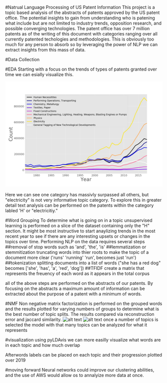 #Natrual Language Processing of US Patent Information
This project is a topic based analysis of the abstracts of patents approved by the US patent office. The potential insights to gain from understanding who is patening what include but are not limited to industry trends, opposition research, and possible converging technologies.
The patent office has over 7 million patents as of the writing of this document with categories ranging over all currently patented techologies and methodologies. This is obviously too much for any person to absorb so by leveraging the power of NLP we can extract insights from this mass of data.

#Data Collection

#EDA
Starting with a focus on the trends of types of patents granted over time we can esially visualize this.

![alt text](/img/count_sections_per_year.jpg "")

Here we can see one category has massivly surpassed all others, but "electricity" is not very informative topic category. To explore this in greater detail text analysis can be performed on the patents within the category labled 'H' or "electricitiy."

#Word Grouping
To determine what is going on in a topic unsupervised learning is performed on a slice of the dataset containing only the "H" section. It might be most instructive to start anaylizing trends in the most recent year to see if there are any interesting upsets or changes in the topics over time.
Performing NLP on the data requires several steps
##removal of stop words
such as 'and', 'the', 'is'
##lemmatization or stemmitization
truncating words into thier roots to make the topic of a document more clear ('runs' 'running' 'run', becomes just 'run')
##tokenization
splitting documents into a list of words ("she has a red dog" becomes ['she', 'has', 'a', 'red', 'dog'])
##TFIDF
create a matrix that represents the freuency of each word as it appears in the total corpus

all of the above steps are performed on the abstracts of our patents. By focusing on the abstracts a maximum amount of information can be extracted about the purpose of a patent with a minimum of words.

#NMF
Non negative matrix factorization is performed on the grouped words and the results plotted for varying numbers of groups to determine what is the best number of topic splits. The results compared via reconstruction error and jaccard similarity.
![alt text](/img/reconstruction_err.jpg "")
![alt text](/img/jiccard_similarity.jpg "")
once a number of topics is selected the model with that many topics can be analyzed for what it represents

#visualization
using pyLDAvis we can more easilly visualize what words are in each topic and how much overlap

Afterwords labels can be placed on each topic and their progression plotted over 2019

#moving forward
Neural networks could improve our clustering abilities, and the use of AWS would allow os to annalyize more data at once.